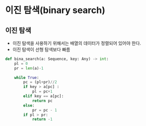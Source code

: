# 이진 탐색(binary search)
## 이진 탐색
- 이진 탐색을 사용하기 위해서는 배열의 데이터가 정렬되어 있어야 한다.
- 이진 탐색이 선형 탐색보다 빠름

```python
def bina_search(a: Sequence, key: Any) -> int:
    pl = 0
    pr = len(a)-1  
    
    while True:
        pc = (pl+pr)//2
        if key > a[pc] :
            pl = pc+1
        elif key == a[pc]:
            return pc
        else: 
            pr = pc - 1
        if pl > pr:
            return -1
```
